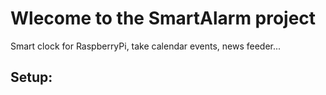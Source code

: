 # Wlecome to the SmartAlarm project
Smart clock for RaspberryPi, take calendar events, news feeder...


## Setup:
